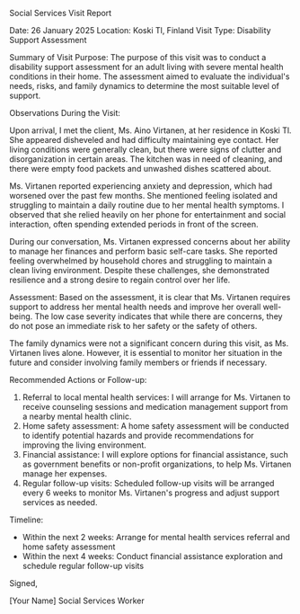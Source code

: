 Social Services Visit Report

Date: 26 January 2025
Location: Koski Tl, Finland
Visit Type: Disability Support Assessment

Summary of Visit Purpose:
The purpose of this visit was to conduct a disability support assessment for an adult living with severe mental health conditions in their home. The assessment aimed to evaluate the individual's needs, risks, and family dynamics to determine the most suitable level of support.

Observations During the Visit:

Upon arrival, I met the client, Ms. Aino Virtanen, at her residence in Koski Tl. She appeared disheveled and had difficulty maintaining eye contact. Her living conditions were generally clean, but there were signs of clutter and disorganization in certain areas. The kitchen was in need of cleaning, and there were empty food packets and unwashed dishes scattered about.

Ms. Virtanen reported experiencing anxiety and depression, which had worsened over the past few months. She mentioned feeling isolated and struggling to maintain a daily routine due to her mental health symptoms. I observed that she relied heavily on her phone for entertainment and social interaction, often spending extended periods in front of the screen.

During our conversation, Ms. Virtanen expressed concerns about her ability to manage her finances and perform basic self-care tasks. She reported feeling overwhelmed by household chores and struggling to maintain a clean living environment. Despite these challenges, she demonstrated resilience and a strong desire to regain control over her life.

Assessment:
Based on the assessment, it is clear that Ms. Virtanen requires support to address her mental health needs and improve her overall well-being. The low case severity indicates that while there are concerns, they do not pose an immediate risk to her safety or the safety of others.

The family dynamics were not a significant concern during this visit, as Ms. Virtanen lives alone. However, it is essential to monitor her situation in the future and consider involving family members or friends if necessary.

Recommended Actions or Follow-up:

1. Referral to local mental health services: I will arrange for Ms. Virtanen to receive counseling sessions and medication management support from a nearby mental health clinic.
2. Home safety assessment: A home safety assessment will be conducted to identify potential hazards and provide recommendations for improving the living environment.
3. Financial assistance: I will explore options for financial assistance, such as government benefits or non-profit organizations, to help Ms. Virtanen manage her expenses.
4. Regular follow-up visits: Scheduled follow-up visits will be arranged every 6 weeks to monitor Ms. Virtanen's progress and adjust support services as needed.

Timeline:

* Within the next 2 weeks: Arrange for mental health services referral and home safety assessment
* Within the next 4 weeks: Conduct financial assistance exploration and schedule regular follow-up visits

Signed,

[Your Name]
Social Services Worker